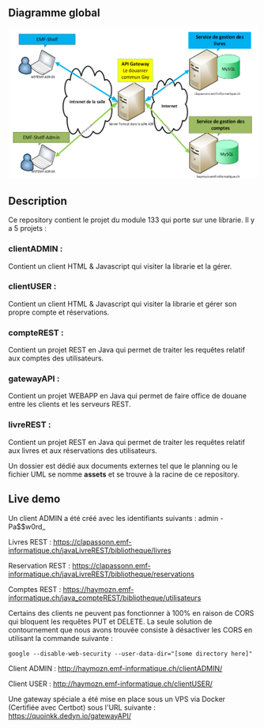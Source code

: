 
## Diagramme global

![](/assets/images/architecture_globale.png)

## Description
Ce repository contient le projet du module 133 qui porte sur une librarie. Il y a 5 projets :
### clientADMIN :
Contient un client HTML & Javascript qui visiter la librarie et la gérer.
### clientUSER :
Contient un client HTML & Javascript qui visiter la librarie et gérer son propre compte et réservations.
### compteREST :
Contient un projet REST en Java qui permet de traiter les requêtes relatif aux comptes des utilisateurs. 
### gatewayAPI :
Contient un projet WEBAPP en Java qui permet de faire office de douane entre les clients et les serveurs REST.
### livreREST :
Contient un projet REST en Java qui permet de traiter les requêtes relatif aux livres et aux réservations des utilisateurs. 

Un dossier est dédié aux documents externes tel que le planning ou le fichier UML se nomme **assets** et se trouve à la racine de ce repository. 

## Live demo

Un client ADMIN a été créé avec les identifiants suivants : admin - Pa$$w0rd_

Livres REST : https://clapassonn.emf-informatique.ch/javaLivreREST/bibliotheque/livres

Reservation REST : https://clapassonn.emf-informatique.ch/javaLivreREST/bibliotheque/reservations

Comptes REST : https://haymozn.emf-informatique.ch/java_compteREST/bibliotheque/utilisateurs

Certains des clients ne peuvent pas fonctionner à 100% en raison de CORS qui bloquent les requêtes PUT et DELETE. La seule solution de contournement que nous avons trouvée consiste à désactiver les CORS en utilisant la commande suivante :
```
google --disable-web-security --user-data-dir="[some directory here]"
```
Client ADMIN : http://haymozn.emf-informatique.ch/clientADMIN/

Client USER :  http://haymozn.emf-informatique.ch/clientUSER/

Une gateway spéciale a été mise en place sous un VPS via Docker (Certifiée avec Certbot) sous l'URL suivante : https://quoinkk.dedyn.io/gatewayAPI/